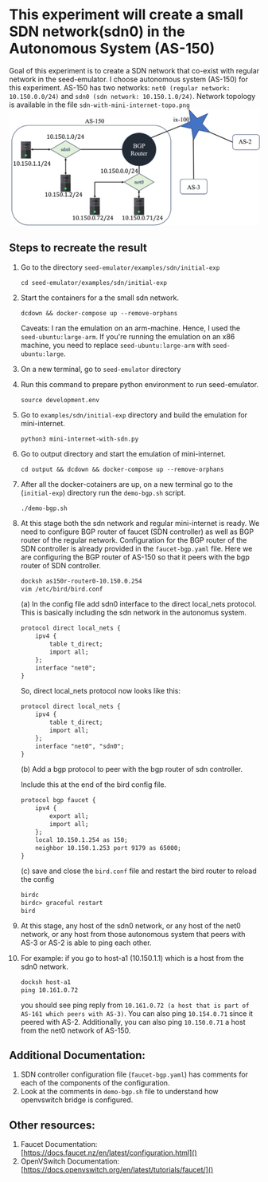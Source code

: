 # This experiment will create a small SDN network(sdn0) in the Autonomous System (AS-150)
Goal of this experiment is to create a SDN network that co-exist with regular network in the seed-emulator. I choose autonomous system (AS-150) for this experiment. AS-150 has two networks: `net0 (regular network: 10.150.0.0/24)` and `sdn0 (sdn network: 10.150.1.0/24)`. Network topology is available in the file `sdn-with-mini-internet-topo.png`
![sdn-with-mini-internet-topo.png](./sdn-with-mini-internet-topo.png)

## Steps to recreate the result
1. Go to the directory `seed-emulator/examples/sdn/initial-exp`
    ```
    cd seed-emulator/examples/sdn/initial-exp
    ```
2. Start the containers for a the small sdn network.

    ```
    dcdown && docker-compose up --remove-orphans
    ```
    Caveats: I ran the emulation on an arm-machine. Hence, I used the `seed-ubuntu:large-arm`. If you're running the emulation on an x86 machine, you need to replace `seed-ubuntu:large-arm` with `seed-ubuntu:large`.

3. On a new terminal, go to `seed-emulator` directory

4. Run this command to prepare python environment to run seed-emulator.
    ```
    source development.env
    ```
5. Go to `examples/sdn/initial-exp` directory and build the emulation for mini-internet.
    ```
    python3 mini-internet-with-sdn.py
    ```
<!-- Some caveats, If you're running on a x86 machine, you need to uncomment  -->

6. Go to output directory and start the emulation of mini-internet. 
    ```
    cd output && dcdown && docker-compose up --remove-orphans
    ```
7. After all the docker-cotainers are up, on a new terminal go to the (`initial-exp`) directory run the `demo-bgp.sh` script.
    ```
    ./demo-bgp.sh
    ```
8. At this stage both the sdn network and regular mini-internet is ready. We need to configure BGP router of faucet (SDN controller) as well as BGP router of the regular network. Configuration for the BGP router of the SDN controller is already provided in the `faucet-bgp.yaml` file. Here we are configuring the BGP router of AS-150 so that it peers with the bgp router of SDN controller. 
    ```
    docksh as150r-router0-10.150.0.254
    vim /etc/bird/bird.conf
    ```
    (a) In the config file add sdn0 interface to the direct local_nets protocol. This is basically including the sdn network in the autonomus system. 

    ```
    protocol direct local_nets {
        ipv4 {
            table t_direct;
            import all;
        };
        interface "net0";
    }
    ``` 
    So, direct local_nets protocol now looks like this: 
    ```
    protocol direct local_nets {
        ipv4 {
            table t_direct;
            import all;
        };
        interface "net0", "sdn0";
    }
    ```
    (b) Add a bgp protocol to peer with the bgp router of sdn controller.  <!--Here we are configuring the BGP router of AS-150 (container `as150r-router0-10.150.0.254`)>.  -->
    
    Include this at the end of the bird config file.
    ```
    protocol bgp faucet {
        ipv4 {
            export all;
            import all;
        };
        local 10.150.1.254 as 150;
        neighbor 10.150.1.253 port 9179 as 65000;
    }
    ```
    (c) save and close the `bird.conf` file and restart the bird router to reload the config 
    ```
    birdc
    birdc> graceful restart
    bird
    ```

9. At this stage, any host of the sdn0 network, or any host of the net0 network, or any host from those autonomous system that peers with AS-3 or AS-2 is able to ping each other. 

11. For example:
if you go to host-a1 (10.150.1.1) which is a host from the sdn0 network. 
    ```
    docksh host-a1
    ping 10.161.0.72
    ```
    you should see ping reply from `10.161.0.72 (a host that is part of AS-161 which peers with AS-3)`. You can also ping `10.154.0.71` since it peered with AS-2. Additionally, you can also ping `10.150.0.71` a host from the net0 network of AS-150.

## Additional Documentation:
1. SDN controller configuration file (`faucet-bgp.yaml`) has comments for each of the components of the configuration.
2. Look at the comments in `demo-bgp.sh` file to understand how openvswitch bridge is configured. 

## Other resources:
1. Faucet Documentation: [https://docs.faucet.nz/en/latest/configuration.html]()
2. OpenVSwitch Documentation: [https://docs.openvswitch.org/en/latest/tutorials/faucet/]()
